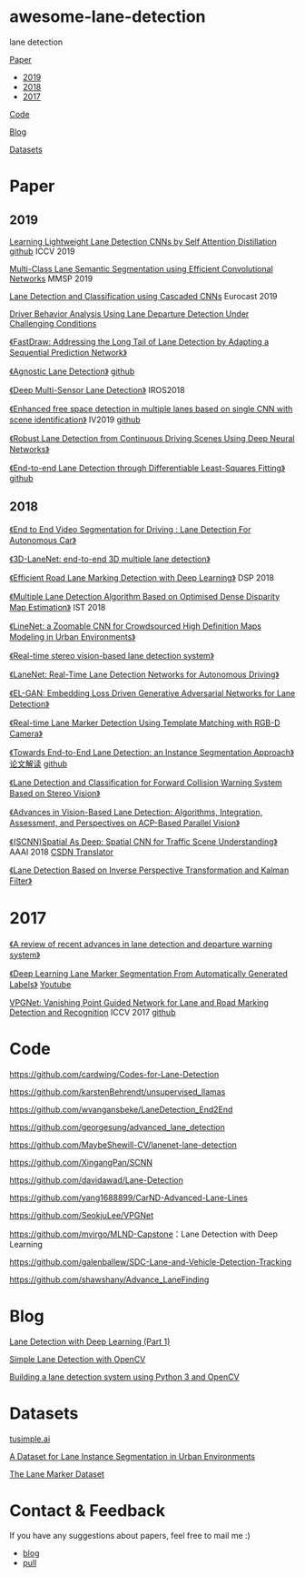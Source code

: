 # awesome-lane-detection
lane detection

[Paper](#Paper)

- [2019](#2019)
- [2018](#2018)
- [2017](#2017)

[Code](#Code)

[Blog](#Blog)

[Datasets](#Datasets)

# Paper

## 2019

[Learning Lightweight Lane Detection CNNs by Self Attention Distillation](https://arxiv.org/abs/1908.00821)  [github](https://github.com/cardwing/Codes-for-Lane-Detection)  ICCV 2019

[Multi-Class Lane Semantic Segmentation using Efficient Convolutional Networks](https://arxiv.org/abs/1907.09438)  MMSP 2019

[Lane Detection and Classification using Cascaded CNNs](https://arxiv.org/abs/1907.01294)  Eurocast 2019

[Driver Behavior Analysis Using Lane Departure Detection Under Challenging Conditions](https://arxiv.org/abs/1906.00093)

[《FastDraw: Addressing the Long Tail of Lane Detection by Adapting a Sequential Prediction Network》](https://arxiv.org/abs/1905.04354)

[《Agnostic Lane Detection》](https://arxiv.org/abs/1905.03704)  [github](https://github.com/cardwing/Codes-for-Lane-Detection)

[《Deep Multi-Sensor Lane Detection》](https://arxiv.org/abs/1905.01555) IROS2018

[《Enhanced free space detection in multiple lanes based on single CNN with scene identification》](https://arxiv.org/abs/1905.00941) IV2019 [github](https://github.com/fabvio/ld-lsi/)

[《Robust Lane Detection from Continuous Driving Scenes Using Deep Neural Networks》](https://arxiv.org/abs/1903.02193)

[《End-to-end Lane Detection through Differentiable Least-Squares Fitting》](https://arxiv.org/abs/1902.00293)  [github](https://github.com/wvangansbeke/LaneDetection_End2End)

## 2018

[《End to End Video Segmentation for Driving : Lane Detection For Autonomous Car》](https://arxiv.org/abs/1812.05914)

[《3D-LaneNet: end-to-end 3D multiple lane detection》](https://arxiv.org/abs/1811.10203)

[《Efficient Road Lane Marking Detection with Deep Learning》](https://arxiv.org/abs/1809.03994) DSP 2018

[《Multiple Lane Detection Algorithm Based on Optimised Dense Disparity Map Estimation》](https://arxiv.org/abs/1808.09128) IST 2018

 [《LineNet: a Zoomable CNN for Crowdsourced High Definition Maps Modeling in Urban Environments》](https://arxiv.org/abs/1807.05696)

 [《Real-time stereo vision-based lane detection system》](https://arxiv.org/abs/1807.02752) 

 [《LaneNet: Real-Time Lane Detection Networks for Autonomous Driving》](https://arxiv.org/abs/1807.01726)

 [《EL-GAN: Embedding Loss Driven Generative Adversarial Networks for Lane Detection》](https://arxiv.org/abs/1806.05525)

 [《Real-time Lane Marker Detection Using Template Matching with RGB-D Camera》](https://arxiv.org/abs/1806.01621)

 [《Towards End-to-End Lane Detection: an Instance Segmentation Approach》](https://arxiv.org/abs/1802.05591)    [论文解读](https://mp.weixin.qq.com/s/sGbSiCHpKjqKe9FP1ykjGw)  [github](https://github.com/MaybeShewill-CV/lanenet-lane-detection)

 [《Lane Detection and Classification for Forward Collision Warning System Based on Stereo Vision》](https://ieeexplore.ieee.org/document/8353455/)

 [《Advances in Vision-Based Lane Detection: Algorithms, Integration, Assessment, and Perspectives on ACP-Based Parallel Vision》](https://ieeexplore.ieee.org/document/8332138/)

[《(SCNN)Spatial As Deep: Spatial CNN for Traffic Scene Understanding》](https://arxiv.org/abs/1712.06080)   AAAI 2018   [CSDN Translator](https://blog.csdn.net/u011974639/article/details/79580798?from=timeline#10006-weixin-1-52626-6b3bffd01fdde4900130bc5a2751b6d1)

 [《Lane Detection Based on Inverse Perspective Transformation and Kalman Filter》](http://itiis.org/digital-library/manuscript/file/1921/TIIS+Vol+12,+No+2-6.pdf)

# 2017

[《A review of recent advances in lane detection and departure warning system》](https://www.sciencedirect.com/science/article/pii/S0031320317303266)

[《Deep Learning Lane Marker Segmentation From Automatically Generated Labels》](https://ieeexplore.ieee.org/document/7989163/) [Youtube](https://www.youtube.com/watch?v=AH01wpqqaeA)

[VPGNet: Vanishing Point Guided Network for Lane and Road Marking Detection and Recognition](http://openaccess.thecvf.com/content_iccv_2017/html/Lee_VPGNet_Vanishing_Point_ICCV_2017_paper.html) ICCV 2017 [github](https://github.com/SeokjuLee/VPGNet)

# Code

<https://github.com/cardwing/Codes-for-Lane-Detection>

<https://github.com/karstenBehrendt/unsupervised_llamas>

https://github.com/wvangansbeke/LaneDetection_End2End

<https://github.com/georgesung/advanced_lane_detection>

<https://github.com/MaybeShewill-CV/lanenet-lane-detection>

<https://github.com/XingangPan/SCNN>

<https://github.com/davidawad/Lane-Detection>

<https://github.com/yang1688899/CarND-Advanced-Lane-Lines>

<https://github.com/SeokjuLee/VPGNet>

<https://github.com/mvirgo/MLND-Capstone>：Lane Detection with Deep Learning

<https://github.com/galenballew/SDC-Lane-and-Vehicle-Detection-Tracking>

<https://github.com/shawshany/Advance_LaneFinding>

# Blog

[Lane Detection with Deep Learning (Part 1)](https://towardsdatascience.com/lane-detection-with-deep-learning-part-1-9e096f3320b7)

[Simple Lane Detection with OpenCV](https://medium.com/@mrhwick/simple-lane-detection-with-opencv-bfeb6ae54ec0)

[Building a lane detection system using Python 3 and OpenCV](https://medium.com/@galen.ballew/opencv-lanedetection-419361364fc0)

# Datasets

[tusimple.ai](http://benchmark.tusimple.ai/#/t/1)

[A Dataset for Lane Instance Segmentation in Urban Environments](https://arxiv.org/abs/1807.01347)

[The Lane Marker Dataset](<https://unsupervised-llamas.com/llamas/>)

# Contact & Feedback

If you have any suggestions about papers, feel free to mail me :)

- [blog](http://www.cverblog.cn/)
- [pull](https://github.com/amusi/awesome-lane-detection/pulls)